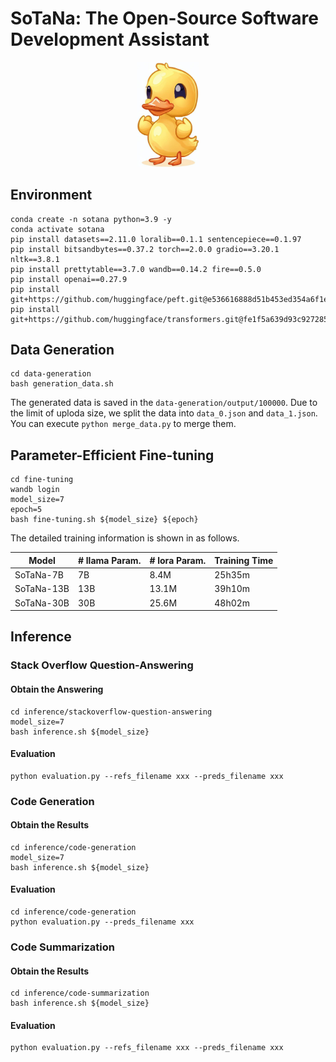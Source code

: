 # SoTaNa: The Open-Source Software Development Assistant

<!-- ![sotana](Figures/sotana.jpg) -->
<div align="center">
<img src=Figures/sotana.jpg width=20% />
</div>

## Environment

```
conda create -n sotana python=3.9 -y
conda activate sotana 
pip install datasets==2.11.0 loralib==0.1.1 sentencepiece==0.1.97 
pip install bitsandbytes==0.37.2 torch==2.0.0 gradio==3.20.1 nltk==3.8.1
pip install prettytable==3.7.0 wandb==0.14.2 fire==0.5.0
pip install openai==0.27.9
pip install git+https://github.com/huggingface/peft.git@e536616888d51b453ed354a6f1e243fecb02ea08
pip install git+https://github.com/huggingface/transformers.git@fe1f5a639d93c9272856c670cff3b0e1a10d5b2b
```

## Data Generation

```
cd data-generation
bash generation_data.sh
```
The generated data is saved in the `data-generation/output/100000`. 
Due to the limit of uploda size, we split the data into `data_0.json` and `data_1.json`. You can execute `python merge_data.py` to merge them.

## Parameter-Efficient Fine-tuning

```
cd fine-tuning
wandb login
model_size=7
epoch=5
bash fine-tuning.sh ${model_size} ${epoch}
```
The detailed training information is shown in as follows.

| Model    | # llama Param. | # lora Param. | Training Time |
|----------|----------------|---------------|---------------|
| SoTaNa-7B  | 7B             | 8.4M          | 25h35m        |
| SoTaNa-13B | 13B            | 13.1M         | 39h10m        |
| SoTaNa-30B | 30B            | 25.6M         | 48h02m        |


## Inference

### Stack Overflow Question-Answering

#### Obtain the Answering

```
cd inference/stackoverflow-question-answering
model_size=7
bash inference.sh ${model_size}
```

#### Evaluation
```
python evaluation.py --refs_filename xxx --preds_filename xxx 
```

### Code Generation

#### Obtain the Results
```
cd inference/code-generation
model_size=7
bash inference.sh ${model_size}
```

#### Evaluation
```
cd inference/code-generation
python evaluation.py --preds_filename xxx
```

### Code Summarization

#### Obtain the Results

```
cd inference/code-summarization
bash inference.sh ${model_size}
```

#### Evaluation
```
python evaluation.py --refs_filename xxx --preds_filename xxx 
```

 

